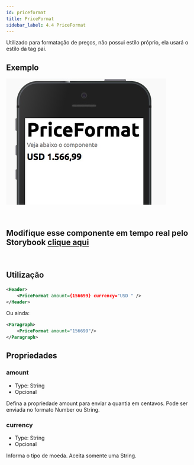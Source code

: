 ```yaml
---
id: priceformat
title: PriceFormat
sidebar_label: 4.4 PriceFormat
---
```


Utilizado para formatação de preços, não possui estilo próprio, ela usará o estilo da tag pai.

## Exemplo

![priceformat](assets/images_components/v2.0.0/priceformat.jpg)

<br>

## Modifique esse componente em tempo real pelo Storybook [clique aqui](https://ame-miniapp-components.calindra.com.br/storybook/?path=/story/textos-priceformat--basic)

<br>

## Utilização

```xml
<Header>
    <PriceFormat amount={156699} currency="USD " />
</Header>
```

Ou ainda:

```xml
<Paragraph>
    <PriceFormat amount="156699"/>
</Paragraph>
```

## Propriedades

### amount

- Type: String
- Opcional

Defina a propriedade amount para enviar a quantia em centavos.
Pode ser enviada no formato Number ou String.

### currency

- Type: String
- Opcional

Informa o tipo de moeda.
Aceita somente uma String.
